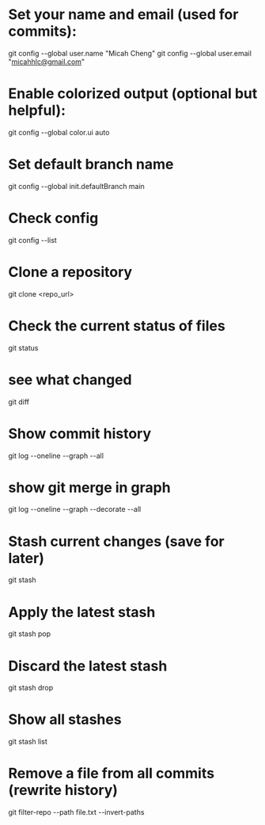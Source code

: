 <!-- Set Global Git Configurations -->

# Set your name and email (used for commits):

git config --global user.name "Micah Cheng"
git config --global user.email "micahhlc@gmail.com"

# Enable colorized output (optional but helpful):

git config --global color.ui auto

# Set default branch name

git config --global init.defaultBranch main

# Check config

git config --list

<!-- Common commands -->

# Clone a repository

git clone <repo_url>

# Check the current status of files

git status

# see what changed

git diff

# Show commit history

git log --oneline --graph --all

# show git merge in graph

git log --oneline --graph --decorate --all

# Stash current changes (save for later)

<!-- Git won’t let you git pull if you have local modifications.
Solution: Stash your changes, pull the latest updates, then apply the stashed changes. -->

git stash

# Apply the latest stash

git stash pop

# Discard the latest stash

git stash drop

# Show all stashes

git stash list

# Remove a file from all commits (rewrite history)

git filter-repo --path file.txt --invert-paths
